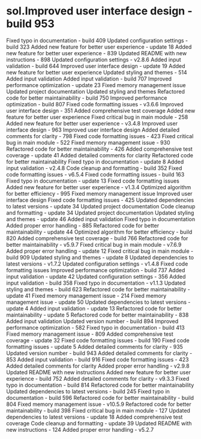 # sol.Improved user interface design - build 953
Fixed typo in documentation - build 409
Updated configuration settings - build 323
Added new feature for better user experience - update 18
Added new feature for better user experience - 839
Updated README with new instructions - 898
Updated configuration settings - v2.8.6
Added input validation - build 644
Improved user interface design - update 19
Added new feature for better user experience
Updated styling and themes - 514
Added input validation
Added input validation - build 707
Improved performance optimization - update 23
Fixed memory management issue
Updated project documentation
Updated styling and themes
Refactored code for better maintainability - build 750
Improved performance optimization - build 807
Fixed code formatting issues - v3.6.6
Improved user interface design - 351
Added comprehensive test coverage
Added new feature for better user experience
Fixed critical bug in main module - 258
Added new feature for better user experience - v3.4.8
Improved user interface design - 963
Improved user interface design
Added detailed comments for clarity - 798
Fixed code formatting issues - 423
Fixed critical bug in main module - 522
Fixed memory management issue - 930
Refactored code for better maintainability - 426
Added comprehensive test coverage - update 41
Added detailed comments for clarity
Refactored code for better maintainability
Fixed typo in documentation - update 8
Added input validation - v2.4.8
Code cleanup and formatting - build 352
Fixed code formatting issues - v6.5.4
Fixed code formatting issues - build 163
Fixed typo in documentation - update 13
Fixed code formatting issues
Added new feature for better user experience - v1.3.4
Optimized algorithm for better efficiency - 995
Fixed memory management issue
Improved user interface design
Fixed code formatting issues - 425
Updated dependencies to latest versions - update 34
Updated project documentation
Code cleanup and formatting - update 34
Updated project documentation
Updated styling and themes - update 46
Added input validation
Fixed typo in documentation
Added proper error handling - 885
Refactored code for better maintainability - update 44
Optimized algorithm for better efficiency - build 820
Added comprehensive test coverage - build 766
Refactored code for better maintainability - v5.9.7
Fixed critical bug in main module - v7.6.9
Added proper error handling - update 12
Fixed critical bug in main module - build 909
Updated styling and themes - update 8
Updated dependencies to latest versions - v1.7.2
Updated configuration settings - v1.4.8
Fixed code formatting issues
Improved performance optimization - build 737
Added input validation - update 42
Updated configuration settings - 356
Added input validation - build 358
Fixed typo in documentation - v1.1.3
Updated styling and themes - build 623
Refactored code for better maintainability - update 41
Fixed memory management issue - 214
Fixed memory management issue - update 50
Updated dependencies to latest versions - update 4
Added input validation - update 13
Refactored code for better maintainability - update 5
Refactored code for better maintainability - 838
Added input validation
Updated version number - build 894
Improved performance optimization - 582
Fixed typo in documentation - build 413
Fixed memory management issue - 809
Added comprehensive test coverage - update 32
Fixed code formatting issues - build 190
Fixed code formatting issues - update 5
Added detailed comments for clarity - 935
Updated version number - build 943
Added detailed comments for clarity - 853
Added input validation - build 916
Fixed code formatting issues - 423
Added detailed comments for clarity
Added proper error handling - v2.9.8
Updated README with new instructions
Added new feature for better user experience - build 752
Added detailed comments for clarity - v9.3.3
Fixed typo in documentation - build 814
Refactored code for better maintainability
Updated dependencies to latest versions - build 245
Fixed typo in documentation - build 596
Refactored code for better maintainability - build 804
Fixed memory management issue - v10.5.9
Refactored code for better maintainability - build 398
Fixed critical bug in main module - 127
Updated dependencies to latest versions - update 18
Added comprehensive test coverage
Code cleanup and formatting - update 39
Updated README with new instructions - 124
Added proper error handling - v5.2.7

